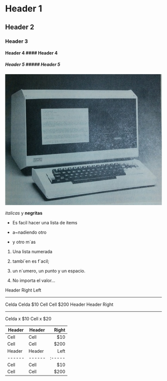 # Header 1
## Header 2
### Header 3
#### Header 4 #### Header 4 ####
##### Header 5 ##### Header 5 #####


![ORDENADOR](./img/1.jpg)


_italicas_ y __negritas__

* Es facil hacer una lista de items
- a~nadiendo otro
+ y otro m´as

1. Una lista numerada
2. tambi´en es f´acil;
3. un n´umero, un punto y un espacio.

1. No importa el valor...

Header Right Left
-------- -------- ------
Celda Celda $10
Cell Cell $200
Header Header Right
-------- ------ -----
Celda x $10
Cell x $20

| Header | Header | Right |
| ------ | ------ | -----: |
| Cell | Cell | $10 |
| Cell | Cell | $200 |
| Header | Header | Left |
| ------ | ------ | :----- |
| Cell | Cell | $10 |
| Cell | Cell | $200 |
